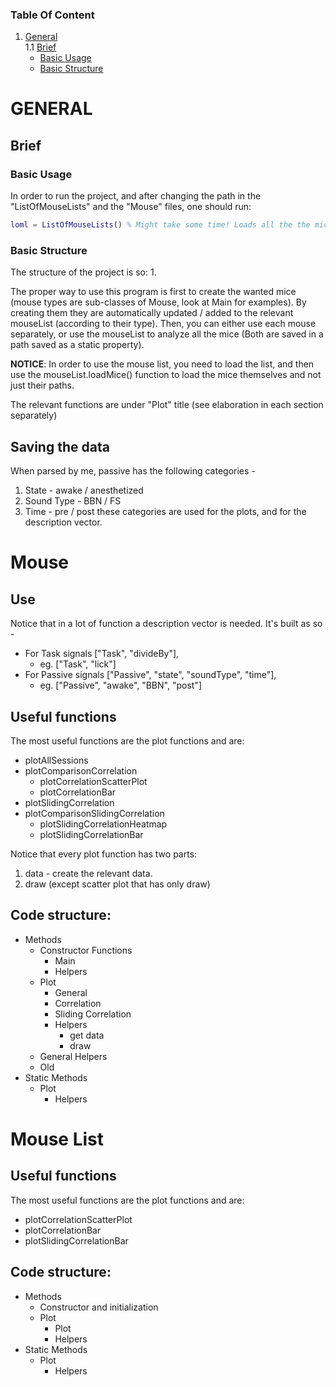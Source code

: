 ### Table Of Content
1. [General](#general)  
    1.1 [Brief](#brief)  
    * [Basic Usage](#basic-usage)
    * [Basic Structure](#basic-structure)  


# GENERAL

## Brief
### Basic Usage
In order to run the project, and after changing the path in the "ListOfMouseLists" and the "Mouse" files, one should run:
````matlab
loml = ListOfMouseLists() % Might take some time! Loads all the the mice and lists into a struct of a ListOfMiceLists
````

### Basic Structure
The structure of the project is so:
1. 




The proper way to use this program is first to create the wanted mice (mouse types are sub-classes of Mouse, look at Main for examples). By creating them they are automatically updated / added to the relevant mouseList (according to their type). Then, you can either use each mouse separately, or use the mouseList to analyze all the mice (Both are saved in a path saved as a static property).

**NOTICE**: In order to use the mouse list, you need to load the list, and then use the mouseList.loadMice() function to load the mice themselves and not just their paths.

The relevant functions are under "Plot" title (see elaboration in each section separately)

## Saving the data
When parsed by me, passive has the following categories -

 1. State - awake / anesthetized
 2. Sound Type - BBN / FS
 3. Time - pre / post
these categories are used for the plots, and for the description vector.


# Mouse

## Use
Notice that in a lot of function a description vector is needed. It's built as so - 
- For Task signals ["Task", "divideBy"],
	- eg. ["Task", "lick"]
- For Passive signals ["Passive", "state", "soundType", "time"],
	- eg.  ["Passive", "awake", "BBN", "post"]

## Useful functions
The most useful functions are the plot functions and are:
* plotAllSessions
* plotComparisonCorrelation
	* plotCorrelationScatterPlot
	* plotCorrelationBar
* plotSlidingCorrelation
* plotComparisonSlidingCorrelation
	* plotSlidingCorrelationHeatmap
	* plotSlidingCorrelationBar


Notice that every plot function has two parts:
 1. data - create the relevant data.
 2. draw
(except scatter plot that has only draw)

## Code structure:
* Methods
	* Constructor Functions
		* Main
		* Helpers
	* Plot
		* General
		* Correlation
		* Sliding Correlation
		* Helpers
			* get data
			* draw
	* General Helpers
	* Old
* Static Methods
	* Plot
		* Helpers

# Mouse List

## Useful functions
The most useful functions are the plot functions and are:
* plotCorrelationScatterPlot
* plotCorrelationBar
* plotSlidingCorrelationBar

## Code structure:

* Methods
	* Constructor and initialization
	* Plot
		* Plot
		* Helpers
* Static Methods
	* Plot
		* Helpers
